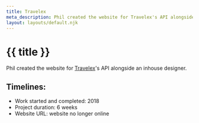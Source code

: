 ```yaml
---
title: Travelex
meta_description: Phil created the website for Travelex's API alongside an inhouse designer.
layout: layouts/default.njk
---
```


# {{ title }}

Phil created the website for [Travelex](https://www.travelex.co.uk)'s API alongside an inhouse designer.

## Timelines:

- Work started and completed: 2018
- Project duration: 6 weeks
- Website URL: website no longer online
